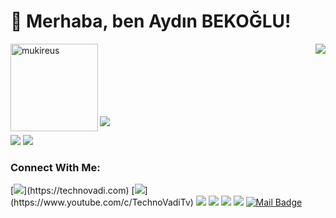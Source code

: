 

# 👋 Merhaba, ben Aydın BEKOĞLU! 

<img height="140em" align="left" src="https://github-readme-stats.vercel.app/api/top-langs?username=MyscherzoTR&show_icons=true&locale=en&layout=compact&langs_count=8&theme=algolia" alt="mukireus"/>

<img align='right' src="https://github-readme-stats.vercel.app/api?username=myscherzotr&show_icons=true">

<br /><br /><br /><br /><br /><br />


<p align="left"> <img src="https://komarev.com/ghpvc/?username=myscherzotr" /> </p>


[![](https://img.shields.io/twitter/follow/myscherzo?style=social)](https://twitter.com/Myscherzo)
[![](https://img.shields.io/github/followers/myscherzotr?style=social)](https://www.github.com/cobanov)




### Connect With Me:
[![](https://img.shields.io/badge/technovadi.com-c14438?&style=for-the-badge&logo=wordpress&logoColor=black&link=link")](https://technovadi.com)
[![](https://img.shields.io/badge/youtube-%23FF0000.svg?&style=for-the-badge&logo=youtube&logoColor=white")](https://www.youtube.com/c/TechnoVadiTv)
[![](https://img.shields.io/badge/twitter-%231DA1F2.svg?&style=for-the-badge&logo=twitter&logoColor=white)](https://twitter.com/Myscherzo)
[![](https://img.shields.io/badge/linkedin-%230077B5.svg?&style=for-the-badge&logo=linkedin&logoColor=white)](https://www.linkedin.com/in/bekogluaydin/)
[![](https://img.shields.io/badge/medium-%2312100E.svg?&style=for-the-badge&logo=medium&logoColor=white)](https://bekogluaydin.medium.com/)
[![](https://img.shields.io/badge/instagram-%23E4405F.svg?&style=for-the-badge&logo=instagram&logoColor=white)](https://instagram.com/bekogluaydin)
[![Mail Badge](https://img.shields.io/badge/aydinbek97@gmail.com-c14438?style=for-the-badge&logo=Gmail&logoColor=white&link=mailto:aydinbek97@gmail.com)](mailto:aydinbek97@gmail.com)



<!--
**MyscherzoTR/MyscherzoTR** is a ✨ _special_ ✨ repository because its `README.md` (this file) appears on your GitHub profile.

Here are some ideas to get you started:

- 🔭 I’m currently working on ...
- 🌱 I’m currently learning ...
- 👯 I’m looking to collaborate on ...
- 🤔 I’m looking for help with ...
- 💬 Ask me about ...
- 📫 How to reach me: ...
- 😄 Pronouns: ...
- ⚡ Fun fact: ...
-->
